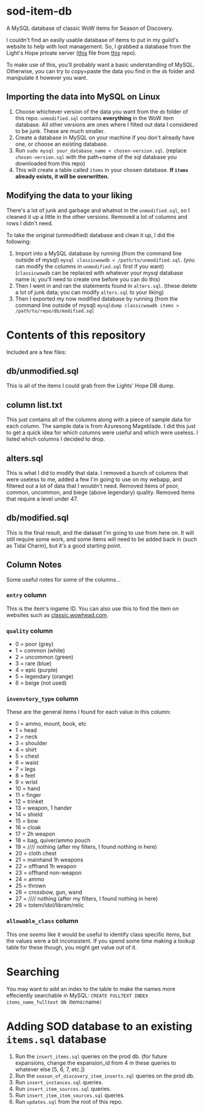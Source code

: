 # sod-item-db
A MySQL database of classic WoW items for Season of Discovery.

I couldn't find an easily usable database of items to put in my guild's website to help with loot management. So, I grabbed a database from the Light's Hope private server ([this](https://github.com/brotalnia/database/blob/master/world_full_05_october_2019.7z) file from [this](https://github.com/brotalnia/database) repo).

To make use of this, you'll probably want a basic understanding of MySQL. Otherwise, you can try to copy+paste the data you find in the `db` folder and manipulate it however you want.

## Importing the data into MySQL on Linux

1. Choose whichever version of the data you want from the `db` folder of this repo. `unmodified.sql` contains **everything** in the WoW item database. All other versions are ones where I filted out data I considered to be junk. These are much smaller.
1. Create a database in MySQL on your machine if you don't already have one, or choose an existing database.
1. Run `sudo mysql your_database_name < chosen-version.sql`. (replace `chosen-version.sql` with the path+name of the sql database you downloaded from this repo)
1. This will create a table called `items` in your chosen database. **If `items` already exists, it will be overwritten.**

## Modifying the data to your liking

There's a lot of junk and garbage and whatnot in the `unmodified.sql`, so I cleaned it up a little in the other versions. Removed a lot of columns and rows I didn't need.

To take the original (unmodified) database and clean it up, I did the following:

1. Import into a MySQL database by running (from the command line outside of mysql) `mysql classicwowdb < /path/to/unmodified.sql`. (you can modify the columns in `unmodified.sql` first if you want) (`classicwowdb` can be replaced with whatever your mysql database name is; you'll need to create one before you can do this)
1. Then I went in and ran the statements found in `alters.sql`. (these delete a lot of junk data; you can modify `alters.sql` to your liking)
1. Then I exported my now modified database by running (from the command line outside of mysql) `mysqldump classicwowdb items > /path/to/repo/db/modified.sql`

# Contents of this repository

Included are a few files:

## db/unmodified.sql
This is all of the items I could grab from the Lights' Hope DB dump.

## column list.txt
This just contains all of the columns along with a piece of sample data for each column. The sample data is from Azuresong Mageblade. I did this just to get a quick idea for which columns were useful and which were useless. I listed which columns I decided to drop.

## alters.sql
This is what I did to modify that data. I removed a bunch of columns that were useless to me, added a few I'm going to use on my webapp, and filtered out a lot of data that I wouldn't need. Removed items of poor, common, uncommon, and biege (above legendary) quality. Removed items that require a level under 47.

## db/modified.sql
This is the final result, and the dataset I'm going to use from here on. It will still require some work, and some items will need to be added back in (such as Tidal Charm), but it's a good starting point.

## Column Notes
Some useful notes for some of the columns...

### `entry` column
This is the item's ingame ID. You can also use this to find the item on websites such as [classic.wowhead.com](https://classic.wowhead.com/).

### `quality` column
- 0 = poor (grey)
- 1 = common (white)
- 2 = uncommon (green)
- 3 = rare (blue)
- 4 = epic (purple)
- 5 = legendary (orange)
- 6 = beige (not used)

### `invenvtory_type` column
These are the general items I found for each value in this column:

- 0 = ammo, mount, book, etc
- 1 = head
- 2 = neck
- 3 = shoulder
- 4 = shirt
- 5 = chest
- 6 = waist
- 7 = legs
- 8 = feet
- 9 = wrist
- 10 = hand
- 11 = finger
- 12 = trinket
- 13 = weapon, 1 hander
- 14 = shield
- 15 = bow
- 16 = cloak
- 17 = 2h weapon
- 18 = bag, quiver/ammo pouch
- 19 = //// nothing (after my filters, I found nothing in here)
- 20 = cloth chest
- 21 = mainhand 1h weapons
- 22 = offhand 1h weapon
- 23 = offhand non-weapon
- 24 = ammo
- 25 = thrown
- 26 = crossbow, gun, wand
- 27 = //// nothing (after my filters, I found nothing in here)
- 28 = totem/idol/libram/relic

### `allowable_class` column
This one _seems_ like it would be useful to identify class specific items, but the values were a bit inconsistent. If you spend some time making a lookup table for these though, you might get value out of it.

# Searching

You may want to add an index to the table to make the names more effeciently searchable in MySQL: `CREATE FULLTEXT INDEX items_name_fulltext ON `items`(`name`)`

# Adding SOD database to an existing `items.sql` database
1. Run the `insert_items.sql` queries on the prod db. (for future expansions, change the expansion_id from 4 in these queries to whatever else [5, 6, 7, etc.])
2. Run the `season_of_discovery_item_inserts.sql` queries on the prod db.
3. Run `insert_instances.sql` queries.
4. Run `insert_item_sources.sql` queries.
5. Run `insert_item_item_sources.sql` queries.
6. Run `updates.sql` from the root of this repo.
